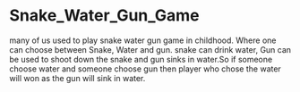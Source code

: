# Snake_Water_Gun_Game
many of us used to play snake water gun game in childhood. Where one can choose between Snake, Water and gun. 
snake can drink water, Gun can be used to shoot down the snake and gun sinks in water.So if someone choose water and someone choose gun then player who chose the water will won as the gun will sink in water.

